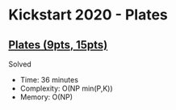 # Kickstart 2020 - Plates

## [Plates (9pts, 15pts)](https://codingcompetitions.withgoogle.com/kickstart/round/000000000019ffc7/00000000001d40bb)

Solved

* Time: 36 minutes
* Complexity: O(NP min(P,K))
* Memory: O(NP)
